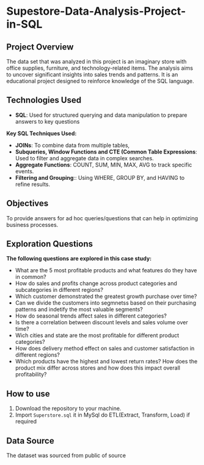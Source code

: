 # Supestore-Data-Analysis-Project-in-SQL

## Project Overview
The data set that was analyzed in this project is an imaginary store with office supplies, furniture, and technology-related items. The analysis aims to uncover significant insights into sales trends and patterns. It is an educational project designed to reinforce knowledge of the SQL language.

## Technologies Used
- **SQL**: Used for structured querying and data manipulation to prepare answers to key questions

**Key SQL Techniques Used:**

- **JOINs**: To combine data from multiple tables,
- **Subqueries, Window Functions and CTE (Common Table Expressions**: Used to filter and aggregate data in complex searches.
- **Aggregate Functions**: COUNT, SUM, MIN, MAX, AVG to track specific events.
- **Filtering and Grouping**:: Using WHERE, GROUP BY, and HAVING to refine results.

## Objectives
To provide answers for ad hoc queries/questions that can help in optimizing business processes.

## Exploration Questions 

**The following questions are explored in this case study:**
-  What are the 5 most profitable products and what features do they have in common?
-  How do sales and profits change across product categories and subcategories in different regions?
-  Which customer demonstrated the greatest growth purchase over time?
- Can we divide the customers into segmnetss based on their purchasing patterns and indetify the most valuable segments?
- How do seasonal trends affect sales in different categories?
- Is there a correlation between discount levels and sales volume over time?
- Wich cities and state are the most profitable for different product categories?
- How does delivery method effect on sales and customer satisfaction in different regions?
- Which products have the highest and lowest return rates? How does the product mix differ across stores and how does this impact overall profitability?

## How to use

1. Download the repository to your machine.
2. Import `Superstore.sql` it in MySql do ETL(Extract, Transform, Load) if required

## Data Source
The dataset was sourced from public of source


